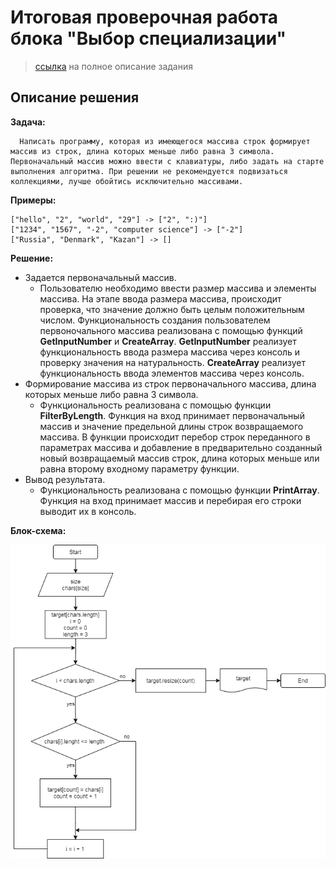 # **Итоговая проверочная работа блока "Выбор специализации"**
> [ссылка]( https://gbcdn.mrgcdn.ru/uploads/asset/4283449/attachment/1251e74b703108ee483caaa98787097d.png) на полное описание задания

## Описание решения
**Задача:**

      Написать программу, которая из имеющегося массива строк формирует массив из строк, длина которых меньше либо равна 3 символа. Первоначальный массив можно ввести с клавиатуры, либо задать на старте выполнения алгоритма. При решении не рекомендуется подвизаться коллекциями, лучше обойтись исключительно массивами.

**Примеры:**

    ["hello", "2", "world", "29"] -> ["2", ":)"]
    ["1234", "1567", "-2", "computer science"] -> ["-2"]
    ["Russia", "Denmark", "Kazan"] -> []

**Решение:**

* Задается первоначальный массив. 
    * Пользователю необходимо ввести размер массива и элементы массива. На этапе ввода размера массива, происходит проверка, что значение должно быть целым положительным числом. Функциональность создания пользователем первоночального массива реализована с помощью функций **GetInputNumber** и **CreateArray**. **GetInputNumber** реализует функциональность ввода размера массива через консоль и проверку значения на натуральность. **CreateArray** реализует функциональность ввода элементов массива через консоль.
* Формирование массива из строк первоначального массива, длина которых меньше либо равна 3 символа.
    * Функциональность реализована с помощью функции **FilterByLength**. Функция на вход принимает первоначальный массив и значение предельной длины строк возвращаемого массива. В функции происходит перебор строк переданного в параметрах массива и добавление в предварительно созданный новый возвращаемый массив строк, длина которых меньше или равна второму входному параметру функции.
* Вывод результата.
    * Функциональность реализована с помощью функции **PrintArray**. Функция на вход принимает массив и перебирая его строки выводит их в консоль.

**Блок-схема:**

![diagram](diagram.png)